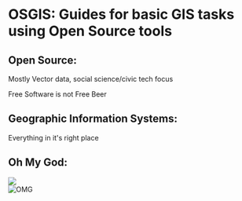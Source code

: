 # OSGIS: Guides for basic GIS tasks using Open Source tools
  		  
## **O**pen **S**ource:		 
Mostly Vector data, social science/civic tech focus
		
Free Software is not Free Beer		
## **G**eographic **I**nformation **S**ystems:		
		
Everything in it's right place		
		
## **O**h **M**y **G**od:		
![](http://media.urbandictionary.com/image/page/omg-48353.jpg)		
![OMG](http://i.giphy.com/ZXE8IGiJYrXOM.gif)

